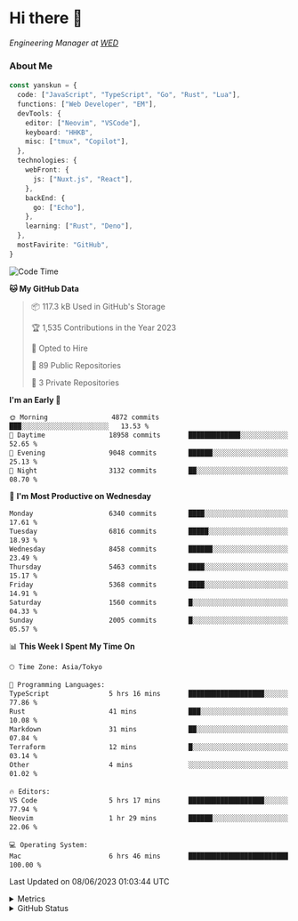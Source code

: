 # Hi there&nbsp;:wave:

<!-- ![Alt text](https://spotify-recently-played-readme.vercel.app/api?user=31kynbuubkiu3r4qh4hjuaglhfay) -->

_Engineering Manager at [WED](https://github.com/wedinc)_

### About Me

```ts
const yanskun = {
  code: ["JavaScript", "TypeScript", "Go", "Rust", "Lua"],
  functions: ["Web Developer", "EM"],
  devTools: {
    editor: ["Neovim", "VSCode"],
    keyboard: "HHKB",
    misc: ["tmux", "Copilot"],
  },
  technologies: {
    webFront: {
      js: ["Nuxt.js", "React"],
    },
    backEnd: {
      go: ["Echo"],
    },
    learning: ["Rust", "Deno"],
  },
  mostFavirite: "GitHub",
}
```

<!--START_SECTION:waka-->
![Code Time](http://img.shields.io/badge/Code%20Time-328%20hrs%2039%20mins-blue)

**🐱 My GitHub Data** 

> 📦 117.3 kB Used in GitHub's Storage 
 > 
> 🏆 1,535 Contributions in the Year 2023
 > 
> 💼 Opted to Hire
 > 
> 📜 89 Public Repositories 
 > 
> 🔑 3 Private Repositories 
 > 
**I'm an Early 🐤** 

```text
🌞 Morning                4872 commits        ███░░░░░░░░░░░░░░░░░░░░░░   13.53 % 
🌆 Daytime                18958 commits       █████████████░░░░░░░░░░░░   52.65 % 
🌃 Evening                9048 commits        ██████░░░░░░░░░░░░░░░░░░░   25.13 % 
🌙 Night                  3132 commits        ██░░░░░░░░░░░░░░░░░░░░░░░   08.70 % 
```
📅 **I'm Most Productive on Wednesday** 

```text
Monday                   6340 commits        ████░░░░░░░░░░░░░░░░░░░░░   17.61 % 
Tuesday                  6816 commits        █████░░░░░░░░░░░░░░░░░░░░   18.93 % 
Wednesday                8458 commits        ██████░░░░░░░░░░░░░░░░░░░   23.49 % 
Thursday                 5463 commits        ████░░░░░░░░░░░░░░░░░░░░░   15.17 % 
Friday                   5368 commits        ████░░░░░░░░░░░░░░░░░░░░░   14.91 % 
Saturday                 1560 commits        █░░░░░░░░░░░░░░░░░░░░░░░░   04.33 % 
Sunday                   2005 commits        █░░░░░░░░░░░░░░░░░░░░░░░░   05.57 % 
```


📊 **This Week I Spent My Time On** 

```text
🕑︎ Time Zone: Asia/Tokyo

💬 Programming Languages: 
TypeScript               5 hrs 16 mins       ███████████████████░░░░░░   77.86 % 
Rust                     41 mins             ███░░░░░░░░░░░░░░░░░░░░░░   10.08 % 
Markdown                 31 mins             ██░░░░░░░░░░░░░░░░░░░░░░░   07.84 % 
Terraform                12 mins             █░░░░░░░░░░░░░░░░░░░░░░░░   03.14 % 
Other                    4 mins              ░░░░░░░░░░░░░░░░░░░░░░░░░   01.02 % 

🔥 Editors: 
VS Code                  5 hrs 17 mins       ███████████████████░░░░░░   77.94 % 
Neovim                   1 hr 29 mins        ██████░░░░░░░░░░░░░░░░░░░   22.06 % 

💻 Operating System: 
Mac                      6 hrs 46 mins       █████████████████████████   100.00 % 
```


 Last Updated on 08/06/2023 01:03:44 UTC
<!--END_SECTION:waka-->

<details>
  <summary>Metrics</summary>
  <img src="https://github.com/yanskun/yanskun/blob/main/github-metrics.svg" alt="Metrics">
</details>

<details>
  <summary>GitHub Status</summary>
  <picture>
    <source media="(prefers-color-scheme: dark)" srcset="https://raw.githubusercontent.com/yanskun/yanskun/master/profile-summary-card-output/nord_dark/0-profile-details.svg">
   <img src="https://raw.githubusercontent.com/yanskun/yanskun/master/profile-summary-card-output/default/0-profile-details.svg">
  </picture>
  <br>
  <picture>
    <source media="(prefers-color-scheme: dark)" srcset="https://raw.githubusercontent.com/yanskun/yanskun/master/profile-summary-card-output/nord_dark/1-repos-per-language.svg">
   <img src="https://raw.githubusercontent.com/yanskun/yanskun/master/profile-summary-card-output/default/1-repos-per-language.svg">
  </picture>
  <picture>
    <source media="(prefers-color-scheme: dark)" srcset="https://raw.githubusercontent.com/yanskun/yanskun/master/profile-summary-card-output/nord_dark/2-most-commit-language.svg">
   <img src="https://raw.githubusercontent.com/yanskun/yanskun/master/profile-summary-card-output/default/2-most-commit-language.svg">
  </picture>
  <br>
  <picture>
    <source media="(prefers-color-scheme: dark)" srcset="https://raw.githubusercontent.com/yanskun/yanskun/master/profile-summary-card-output/nord_dark/3-stats.svg">
   <img src="https://raw.githubusercontent.com/yanskun/yanskun/master/profile-summary-card-output/default/3-stats.svg">
  </picture>
  <picture>
    <source media="(prefers-color-scheme: dark)" srcset="https://raw.githubusercontent.com/yanskun/yanskun/master/profile-summary-card-output/nord_dark/4-productive-time.svg">
   <img src="https://raw.githubusercontent.com/yanskun/yanskun/master/profile-summary-card-output/default/4-productive-time.svg">
  </picture>
</details>
